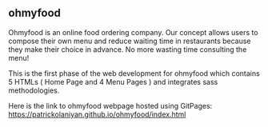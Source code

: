 ## ohmyfood 

Ohmyfood is an online food ordering company. Our concept allows users to compose their own menu and reduce waiting time in restaurants because they make their choice in advance. No more wasting time consulting the menu!

This is the first phase of the web development for ohmyfood which contains 5 HTMLs ( Home Page and 4 Menu Pages ) and integrates sass methodologies.

Here is the link to ohmyfood webpage hosted using GitPages: https://patrickolaniyan.github.io/ohmyfood/index.html
